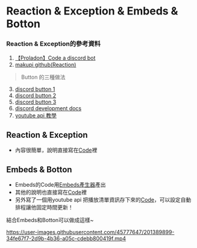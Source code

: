 # Reaction & Exception & Embeds & Botton

### Reaction & Exception的參考資料
1. [【Proladon】Code a discord bot](https://youtu.be/vlqGTZRIefY)
2. [makupi github(Reaction)](https://gist.github.com/makupi/c508c9d33bb01dcc04e57d1a93c23ae1)
> Button 的三種做法
3. [discord button 1](https://youtu.be/f-TK7EcWbUY)
4. [discord button 2](https://youtu.be/82d9s8D6XE4)
5. [discord button 3](https://youtu.be/kNUuYEWGOxA)
6. [discord development docs](https://discord.com/developers/docs/interactions/message-components#buttons)
7. [youtube api 教學](https://medium.com/%E5%BD%BC%E5%BE%97%E6%BD%98%E7%9A%84%E8%A9%A6%E7%85%89-%E5%8B%87%E8%80%85%E7%9A%84-100-%E9%81%93-swift-ios-app-%E8%AC%8E%E9%A1%8C/101-%E4%BD%BF%E7%94%A8-youtube-data-api-%E6%8A%93%E5%8F%96%E6%9C%89%E8%B6%A3%E7%9A%84-youtuber-%E5%BD%B1%E7%89%87-mv-d05c3a0c70aa)

## Reaction & Exception
- 內容很簡單，說明直接寫在[Code](../Code/cmds/event.py)裡

## Embeds & Botton
- Embeds的Code用[Embeds產生器](https://cog-creators.github.io/discord-embed-sandbox/)產出
- 其他的說明也直接寫在[Code](../Code/cmds/satur.py)裡
- 另外寫了一個用youtube api 把播放清單資訊存下來的[Code](../Code/jeff_list.py)，可以設定自動排程讓他固定時間更新！

結合Embeds和Botton可以做成這樣~

https://user-images.githubusercontent.com/45777647/201389899-34fe67f7-2d9b-4b36-a05c-cdebb800419f.mp4

